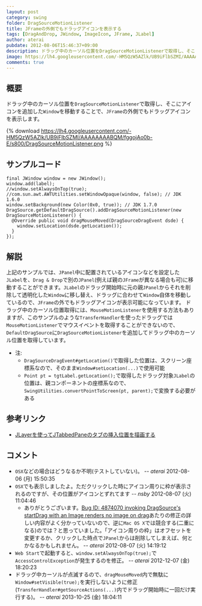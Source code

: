 ```yaml
---
layout: post
category: swing
folder: DragSourceMotionListener
title: JFrameの外側でもドラッグアイコンを表示する
tags: [DragAndDrop, JWindow, ImageIcon, JFrame, JLabel]
author: aterai
pubdate: 2012-08-06T15:46:37+09:00
description: ドラッグ中のカーソル位置をDragSourceMotionListenerで取得し、そこにアイコンを追加したWindowを移動することで、JFrameの外側でもドラッグアイコンを表示します。
image: https://lh4.googleusercontent.com/-HM5QzW5AZlk/UB9iFlbSZMI/AAAAAAAABQM/fggojAo0b-E/s800/DragSourceMotionListener.png
comments: true
---
```

## 概要
ドラッグ中のカーソル位置を`DragSourceMotionListener`で取得し、そこにアイコンを追加した`Window`を移動することで、`JFrame`の外側でもドラッグアイコンを表示します。

{% download https://lh4.googleusercontent.com/-HM5QzW5AZlk/UB9iFlbSZMI/AAAAAAAABQM/fggojAo0b-E/s800/DragSourceMotionListener.png %}

## サンプルコード
<pre class="prettyprint"><code>final JWindow window = new JWindow();
window.add(label);
//window.setAlwaysOnTop(true);
//com.sun.awt.AWTUtilities.setWindowOpaque(window, false); // JDK 1.6.0
window.setBackground(new Color(0x0, true)); // JDK 1.7.0
DragSource.getDefaultDragSource().addDragSourceMotionListener(new DragSourceMotionListener() {
  @Override public void dragMouseMoved(DragSourceDragEvent dsde) {
    window.setLocation(dsde.getLocation());
  }
});
</code></pre>

## 解説
上記のサンプルでは、`JPanel`中に配置されているアイコンなどを設定した`JLabel`を、`Drag & Drop`で別の`JPanel`(例えば親の`JFrame`が異なる場合も可)に移動することができます。`JLabel`のドラッグ開始時に元の親`JPanel`からそれを削除して透明化した`Window`に移し替え、ドラッグに合わせて`Window`自体を移動しているので、`JFrame`の外でもドラッグアイコンが表示可能になっています。
ドラッグ中のカーソル位置取得には、`MouseMotionListener`を使用する方法もありますが、このサンプルのような`TransferHandler`を使ったドラッグでは`MouseMotionListener`でマウスイベントを取得することができないので、`DefaultDragSource`に`DragSourceMotionListener`を追加してドラッグ中のカーソル位置を取得しています。

- 注:
    - `DragSourceDragEvent#getLocation()`で取得した位置は、スクリーン座標系なので、そのまま`Window#setLocation(...)`で使用可能
    - `Point pt = tgtLabel.getLocation();`で取得したドラッグ対象`JLabel`の位置は、親コンポーネントの座標系なので、`SwingUtilities.convertPointToScreen(pt, parent);`で変換する必要がある

<!-- dummy comment line for breaking list -->

## 参考リンク
- [JLayerを使ってJTabbedPaneのタブの挿入位置を描画する](http://ateraimemo.com/Swing/DnDLayerTabbedPane.html)

<!-- dummy comment line for breaking list -->

## コメント
- `OSX`などの場合はどうなるか不明(テストしていない)。 -- *aterai* 2012-08-06 (月) 15:50:35
- `OSX`でも表示しましたよ。ただクリックした時にアイコン周りに枠が表示されるのですが、その位置がアイコンとずれてます -- *nsby* 2012-08-07 (火) 11:04:46
    - ありがとうございます。[Bug ID: 4874070 invoking DragSource's startDrag with an Image renders no image on drag](http://bugs.java.com/bugdatabase/view_bug.do?bug_id=4874070)あたりの修正の詳しい内容がよく分かっていないので、逆に`Mac OS X`では競合する(二重になる)のでは？と思っていました。「アイコン周りの枠」はオフセットを変更するか、クリックした時点で`JPanel`からは削除してしまえば、何とかなるかもしれません。 -- *aterai* 2012-08-07 (火) 14:19:12
- `Web Start`で起動すると、`window.setAlwaysOnTop(true);`で`AccessControlException`が発生するのを修正。 -- *aterai* 2012-12-07 (金) 18:20:23
- ドラッグ中カーソルが点滅するので、`dragMouseMoved`内で無駄に`Window#setVisible(true);`を実行しないように修正(`TransferHandler#getSourceActions(...)`内でドラッグ開始時に一回だけ実行する)。 -- *aterai* 2013-10-25 (金) 18:04:11

<!-- dummy comment line for breaking list -->
